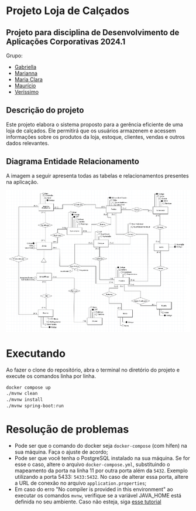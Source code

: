 # Projeto Loja de Calçados

## Projeto para disciplina de Desenvolvimento de Aplicações Corporativas 2024.1

Grupo: 

- [Gabriella](https://github.com/gabs44)
- [Marianna](https://github.com/MariLopes1223)
- [Maria Clara](https://github.com/marysclair)
- [Maurício](https://github.com/maueici0)
- [Veríssimo](https://github.com/verissimon)

## Descrição do projeto

Este projeto elabora o sistema proposto para a gerência eficiente de uma loja de calçados. Ele permitirá que os usuários armazenem e
acessem informações sobre os produtos da loja, estoque, clientes, vendas e outros dados
relevantes.

## Diagrama Entidade Relacionamento

A imagem a seguir apresenta todas as tabelas e relacionamentos presentes na aplicação.

![Diagrama Entidade-Relacionamento](assets/diagrama.png)

# Executando

Ao fazer o clone do repositório, abra o terminal no diretório do projeto e execute os comandos linha por linha.

```bash
docker compose up 
./mvnw clean
./mvnw install
./mvnw spring-boot:run
```

# Resolução de problemas
- Pode ser que o comando do docker seja `docker-compose` (com hífen) na sua máquina. Faça o ajuste de acordo;
- Pode ser que você tenha o PostgreSQL instalado na sua máquina. Se for esse o caso, altere o arquivo `docker-compose.yml`, substituindo o mapeamento da porta na linha 11 por outra porta além da `5432`. Exemplo utilizando a porta 5433: `5433:5432`. No caso de alterar essa porta, altere a URL de conexão no arquivo `application.properties`;
- Em caso do erro "No compiler is provided in this environment" ao executar os comandos `mvnw`, verifique se a variável JAVA_HOME está definida no seu ambiente. Caso não esteja, siga [esse tutorial](https://www.baeldung.com/java-home-on-windows-mac-os-x-linux)

